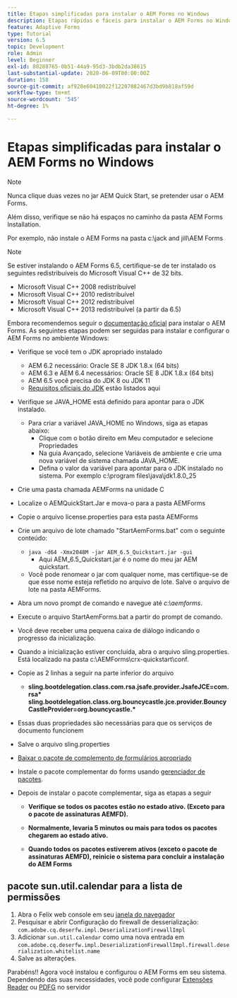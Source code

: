 ```yaml
---
title: Etapas simplificadas para instalar o AEM Forms no Windows
description: Etapas rápidas e fáceis para instalar o AEM Forms no Windows
feature: Adaptive Forms
type: Tutorial
version: 6.5
topic: Development
role: Admin
level: Beginner
exl-id: 80288765-0b51-44a9-95d3-3bdb2da38615
last-substantial-update: 2020-06-09T00:00:00Z
duration: 158
source-git-commit: af928e60410022f12207082467d3bd9b818af59d
workflow-type: tm+mt
source-wordcount: '545'
ht-degree: 1%

---
```


# Etapas simplificadas para instalar o AEM Forms no Windows

>[!NOTE]
>
>Nunca clique duas vezes no jar AEM Quick Start, se pretender usar o AEM Forms.
>
>Além disso, verifique se não há espaços no caminho da pasta AEM Forms Installation.
>
>Por exemplo, não instale o AEM Forms na pasta c:\jack and jill\AEM Forms

>[!NOTE]
>
>Se estiver instalando o AEM Forms 6.5, certifique-se de ter instalado os seguintes redistribuíveis do Microsoft Visual C++ de 32 bits.
>
>* Microsoft Visual C++ 2008 redistribuível
>* Microsoft Visual C++ 2010 redistribuível
>* Microsoft Visual C++ 2012 redistribuível
>* Microsoft Visual C++ 2013 redistribuível (a partir da 6.5)

Embora recomendemos seguir o [documentação oficial](https://helpx.adobe.com/br/experience-manager/6-3/forms/using/installing-configuring-aem-forms-osgi.html) para instalar o AEM Forms. As seguintes etapas podem ser seguidas para instalar e configurar o AEM Forms no ambiente Windows:

* Verifique se você tem o JDK apropriado instalado
   * AEM 6.2 necessário: Oracle SE 8 JDK 1.8.x (64 bits)
   * AEM 6.3 e AEM 6.4 necessários: Oracle SE 8 JDK 1.8.x (64 bits)
   * AEM 6.5 você precisa do JDK 8 ou JDK 11
   * [Requisitos oficiais do JDK](https://experienceleague.adobe.com/docs/experience-manager-65/deploying/introduction/technical-requirements.html?lang=pt-BR) estão listados aqui
* Verifique se JAVA_HOME está definido para apontar para o JDK instalado.
   * Para criar a variável JAVA_HOME no Windows, siga as etapas abaixo:
      * Clique com o botão direito em Meu computador e selecione Propriedades
      * Na guia Avançado, selecione Variáveis de ambiente e crie uma nova variável de sistema chamada JAVA_HOME.
      * Defina o valor da variável para apontar para o JDK instalado no sistema. Por exemplo c:\program files\java\jdk1.8.0_25

* Crie uma pasta chamada AEMForms na unidade C
* Localize o AEMQuickStart.Jar e mova-o para a pasta AEMForms
* Copie o arquivo license.properties para esta pasta AEMForms
* Crie um arquivo de lote chamado &quot;StartAemForms.bat&quot; com o seguinte conteúdo:
   * `java -d64 -Xmx2048M -jar AEM_6.5_Quickstart.jar -gui`
      * Aqui AEM_6.5_Quickstart.jar é o nome do meu jar AEM quickstart.
   * Você pode renomear o jar com qualquer nome, mas certifique-se de que esse nome esteja refletido no arquivo de lote. Salve o arquivo de lote na pasta AEMForms.

* Abra um novo prompt de comando e navegue até _c:\aemforms_.

* Execute o arquivo StartAemForms.bat a partir do prompt de comando.

* Você deve receber uma pequena caixa de diálogo indicando o progresso da inicialização.

* Quando a inicialização estiver concluída, abra o arquivo sling.properties. Está localizado na pasta c:\AEMForms\crx-quickstart\conf.

* Copie as 2 linhas a seguir na parte inferior do arquivo
   * **sling.bootdelegation.class.com.rsa.jsafe.provider.JsafeJCE=com.rsa&#42;** **sling.bootdelegation.class.org.bouncycastle.jce.provider.BouncyCastleProvider=org.bouncycastle.&#42;**
* Essas duas propriedades são necessárias para que os serviços de documento funcionem
* Salve o arquivo sling.properties
* [Baixar o pacote de complemento de formulários apropriado](https://experienceleague.adobe.com/docs/experience-manager-release-information/aem-release-updates/forms-updates/aem-forms-releases.html?lang=en)
* Instale o pacote complementar do forms usando [gerenciador de pacotes](http://localhost:4502/crx/packmgr/index.jsp).
* Depois de instalar o pacote complementar, siga as etapas a seguir

   * **Verifique se todos os pacotes estão no estado ativo. (Exceto para o pacote de assinaturas AEMFD).**
   * **Normalmente, levaria 5 minutos ou mais para todos os pacotes chegarem ao estado ativo.**

   * **Quando todos os pacotes estiverem ativos (exceto o pacote de assinaturas AEMFD), reinicie o sistema para concluir a instalação do AEM Forms**

## pacote sun.util.calendar para a lista de permissões

1. Abra o Felix web console em seu [janela do navegador](http://localhost:4502/system/console/configMgr)
1. Pesquisar e abrir Configuração do firewall de desserialização: `com.adobe.cq.deserfw.impl.DeserializationFirewallImpl`
1. Adicionar `sun.util.calendar` como uma nova entrada em `com.adobe.cq.deserfw.impl.DeserializationFirewallImpl.firewall.deserialization.whitelist.name`
1. Salve as alterações.

Parabéns!! Agora você instalou e configurou o AEM Forms em seu sistema.
Dependendo das suas necessidades, você pode configurar  [Extensões Reader](https://experienceleague.adobe.com/docs/experience-manager-learn/forms/document-services/configuring-reader-extension-osgi.html) ou [PDFG](https://experienceleague.adobe.com/docs/experience-manager-65/forms/install-aem-forms/osgi-installation/install-configure-document-services.html) no servidor

